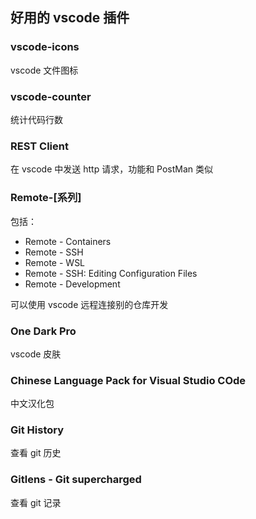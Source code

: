 ## 好用的 vscode 插件

### vscode-icons

vscode 文件图标

### vscode-counter

统计代码行数

### REST Client

在 vscode 中发送 http 请求，功能和 PostMan 类似

### Remote-[系列]

包括：

- Remote - Containers
- Remote - SSH
- Remote - WSL
- Remote - SSH: Editing Configuration Files
- Remote - Development

可以使用 vscode 远程连接别的仓库开发

### One Dark Pro

vscode 皮肤

### Chinese Language Pack for Visual Studio COde

中文汉化包

### Git History

查看 git 历史

### Gitlens - Git supercharged

查看 git 记录
